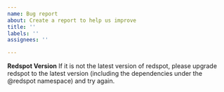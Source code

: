 ```yaml
---
name: Bug report
about: Create a report to help us improve
title: ''
labels: ''
assignees: ''

---
```


**Redspot Version**
If it is not the latest version of redspot, please upgrade redspot to the latest version (including the dependencies under the @redspot namespace) and try again.
